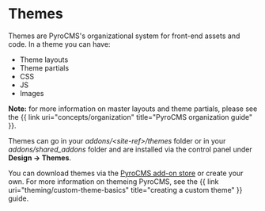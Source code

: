 # Themes

Themes are PyroCMS's organizational system for front-end assets and code. In a theme you can have:

* Theme layouts
* Theme partials
* CSS
* JS
* Images

<div class="tip"><strong>Note:</strong> for more information on master layouts and theme partials, please see the {{ link uri="concepts/organization" title="PyroCMS organization guide" }}.</div>

Themes can go in your _addons/&lt;site-ref&gt;/themes_ folder or in your _addons/shared\_addons_ folder and are installed via the control panel under **Design &rarr; Themes**.

You can download themes via the [PyroCMS add-on store](http://www.pyrocms.com/store) or create your own. For more information on themeing PyroCMS, see the {{ link uri="theming/custom-theme-basics" title="creating a custom theme" }} guide.
